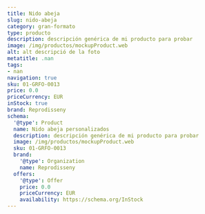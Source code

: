 ```yaml
---
title: Nido abeja
slug: nido-abeja
category: gran-formato
type: producto
description: descripción genérica de mi producto para probar
image: /img/productos/mockupProduct.web
alt: alt descripció de la foto
metatitle: .nan
tags:
- nan
navigation: true
sku: 01-GRFO-0013
price: 0.0
priceCurrency: EUR
inStock: true
brand: Reprodisseny
schema:
  '@type': Product
  name: Nido abeja personalizados
  description: descripción genérica de mi producto para probar
  image: /img/productos/mockupProduct.web
  sku: 01-GRFO-0013
  brand:
    '@type': Organization
    name: Reprodisseny
  offers:
    '@type': Offer
    price: 0.0
    priceCurrency: EUR
    availability: https://schema.org/InStock
---
```


